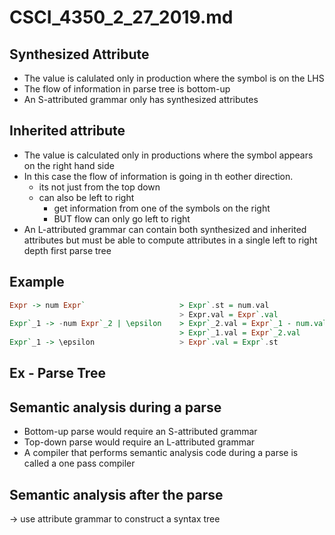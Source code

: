 # CSCI_4350_2_27_2019.md

## Synthesized Attribute

* The value is calulated only in production where the symbol is on the LHS
* The flow of information in parse tree is bottom-up
* An S-attributed grammar only has synthesized attributes

## Inherited attribute

* The value is calculated only in productions where the symbol appears on the right hand side
* In this case the flow of information is going in th eother direction.
  * its not just from the top down
  * can also be left to right
    * get information from one of the symbols on the right
    * BUT flow can only go left to right
* An L-attributed grammar can contain both synthesized and inherited attributes but must be able to compute attributes in a single left to right depth first parse tree

## Example

```haskell
Expr -> num Expr`                     > Expr`.st = num.val
                                      > Expr.val = Expr`.val
Expr`_1 -> -num Expr`_2 | \epsilon    > Expr`_2.val = Expr`_1 - num.val
                                      > Expr`_1.val = Expr`_2.val
Expr`_1 -> \epsilon                   > Expr`.val = Expr`.st
```

## Ex - Parse Tree


## Semantic analysis during a parse

* Bottom-up parse would require an S-attributed grammar
* Top-down parse would require an L-attributed grammar
* A compiler that performs semantic analysis code during a parse is called a one pass compiler

## Semantic analysis after the parse

-> use attribute grammar to construct a syntax tree